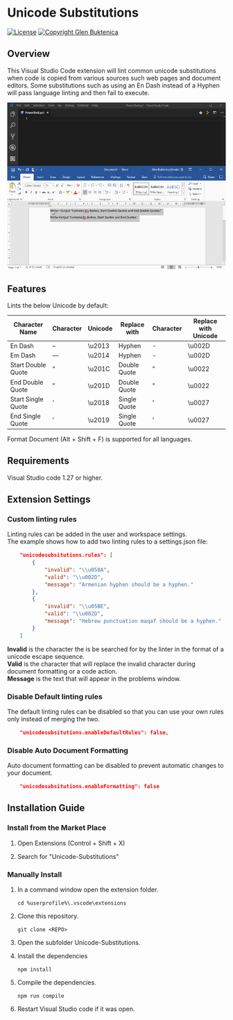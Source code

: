 # Unicode Substitutions

[![License](https://img.shields.io/badge/License-MIT-blue.svg)](https://opensource.org/licenses/MIT)
[![Copyright Glen Buktenica](https://img.shields.io/badge/Copyright-Glen_Buktenica-blue.svg)](http://buktenica.com)

## Overview

This Visual Studio Code extension will lint common unicode substitutions when code is copied from various sources such web pages and document editors. Some substitutions such as using an En Dash instead of a Hyphen will pass language linting and then fail to execute.

![Animation](/images/Animation.gif)

## Features

Lints the below Unicode by default:

| Character Name     | Character | Unicode | Replace with | Character | Replace with Unicode |
| ------------------ | --------- | ------- | ------------ | --------- | -------------------- |
| En Dash            | –         | \\u2013 | Hyphen       | -         | \\u002D              |
| Em Dash            | —         | \\u2014 | Hyphen       | -         | \\u002D              |
| Start Double Quote | “         | \\u201C | Double Quote | "         | \\u0022              |
| End Double Quote   | ”         | \\u201D | Double Quote | "         | \\u0022              |
| Start Single Quote | ‘         | \\u2018 | Single Quote | '         | \\u0027              |
| End Single Quote   | ’         | \\u2019 | Single Quote | '         | \\u0027              |

Format Document (Alt + Shift + F) is supported for all languages.

## Requirements

Visual Studio code 1.27 or higher.

## Extension Settings

### Custom linting rules

Linting rules can be added in the user and workspace settings.  
The example shows how to add two linting rules to a settings.json file:

```json
    "unicodesubsitutions.rules": [
        {
            "invalid": "\\u058A",
            "valid": "\\u002D",
            "message": "Armenian hyphen should be a hyphen."
        },
        {
            "invalid": "\\u05BE",
            "valid": "\\u002D",
            "message": "Hebrew punctuation maqaf should be a hyphen."
        }
    ]
```

**Invalid** is the character the is be searched for by the linter in the format of a unicode escape sequence.  
**Valid** is the character that will replace the invalid character during document formatting or a code action.  
**Message** is the text that will appear in the problems window.

### Disable Default linting rules

The default linting rules can be disabled so that you can use your own rules only instead of merging the two.

```json
    "unicodesubsitutions.enableDefaultRules": false,
```

### Disable Auto Document Formatting

Auto document formatting can be disabled to prevent automatic changes to your document.

```json
    "unicodesubsitutions.enableFormatting": false
```

## Installation Guide

### Install from the Market Place

1. Open Extensions (Control + Shift + X)

1. Search for "Unicode-Substitutions"

### Manually Install

1. In a command window open the extension folder.

    ```plaintext
    cd %userprofile%\.vscode\extensions
    ```

1. Clone this repository.

    ```plaintext
    git clone <REPO>
    ```

1. Open the subfolder Unicode-Substitutions.

1. Install the dependencies

    ```plaintext
    npm install
    ```

1. Compile the dependencies.

    ```plaintext
    npm run compile
    ```

1. Restart Visual Studio code if it was open.